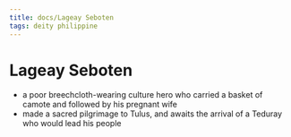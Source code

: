 ```yaml
---
title: docs/Lageay Seboten
tags: deity philippine
---
```


# Lageay Seboten
- a poor breechcloth-wearing culture hero who carried a basket of camote and followed by his pregnant wife
- made a sacred pilgrimage to Tulus, and awaits the arrival of a Teduray who would lead his people